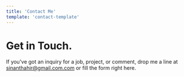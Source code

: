 ```yaml
---
title: 'Contact Me'
template: 'contact-template'
---
```


# Get in Touch.

If you've got an inquiry for a job, project, or comment, drop me a line at sinanthahir@gmail.com.com or fill the form right here.
